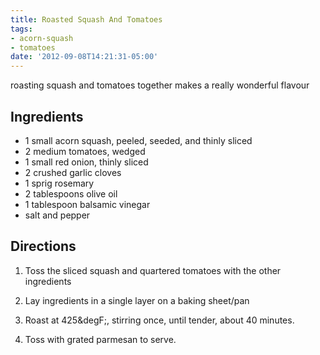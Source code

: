 ```yaml
---
title: Roasted Squash And Tomatoes
tags:
- acorn-squash
- tomatoes
date: '2012-09-08T14:21:31-05:00'
---
```

roasting squash and tomatoes together makes a really wonderful flavour

## Ingredients
* 1 small acorn squash, peeled, seeded, and thinly sliced
* 2 medium tomatoes, wedged
* 1 small red onion, thinly sliced
* 2 crushed garlic cloves
* 1 sprig rosemary
* 2 tablespoons olive oil
* 1 tablespoon balsamic vinegar
* salt and pepper


## Directions

1.  Toss the sliced squash and quartered tomatoes with the other ingredients

1.  Lay ingredients in a single layer on a baking sheet/pan

1.  Roast at 425&degF;, stirring once, until tender, about 40 minutes.

1.  Toss with grated parmesan to serve.
